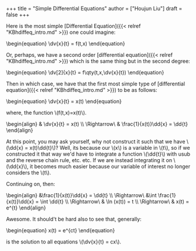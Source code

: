 +++
title = "Simple Differential Equations"
author = ["Houjun Liu"]
draft = false
+++

Here is the most simple [Differential Equation]({{< relref "KBhdiffeq_intro.md" >}}) one could imagine:

\begin{equation}
\dv{x}{t} = f(t,x)
\end{equation}

Or, perhaps, we have a second order [differential equation]({{< relref "KBhdiffeq_intro.md" >}}) which is the same thing but in the second degree:

\begin{equation}
\dv[2]{x}{t} = f\qty(t,x,\dv{x}{t})
\end{equation}

Then in which case, we have that the first most simple type of [differential equation]({{< relref "KBhdiffeq_intro.md" >}}) to be as follows:

\begin{equation}
\dv{x}{t} = x(t)
\end{equation}

where, the function \\(f(t,x)=x(t)\\).

\begin{align}
& \dv{x}{t} = x(t) \\\\
\Rightarrow\ & \frac{1}{x(t)}\dd{x} = \dd{t}
\end{align}

At this point, you may ask yourself, why not construct it such that we have \\(\dd{x} = x(t)\dd{t}\\)? Well, its because our \\(x\\) is a variable in \\(t\\), so if we constructed it that way we'd have to integrate a function \\(\dd{t}\\) with usub and the reverse chain rule, etc. etc. If we are instead integrating it on \\(\dd{x}\\), it becomes much easier because our variable of interest no longer considers the \\(t\\).

Continuing on, then:

\begin{align}
&\frac{1}{x(t)}\dd{x} = \dd{t} \\\\
\Rightarrow\ &\int \frac{1}{x(t)}\dd{x} = \int \dd{t}  \\\\
\Rightarrow\ & \ln (x(t)) = t  \\\\
\Rightarrow\ & x(t) = e^{t}
\end{align}

Awesome. It should't be hard also to see that, generally:

\begin{equation}
x(t) = e^{ct}
\end{equation}

is the solution to all equations \\(\dv{x}{t} = cx\\).